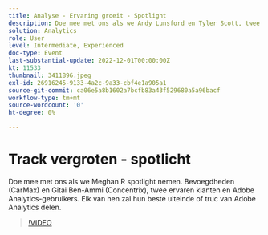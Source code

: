 ```yaml
---
title: Analyse - Ervaring groeit - Spotlight
description: Doe mee met ons als we Andy Lunsford en Tyler Scott, twee ervaren klanten en Adobe Analytics-gebruikers in de schijnwerpers zetten. Elk van hen zal hun beste uiteinde of truc van Adobe Analytics delen. Hun vergadering wordt gevolgd door de mogelijkheid om vragen live te stellen. Je wilt dit niet missen.
solution: Analytics
role: User
level: Intermediate, Experienced
doc-type: Event
last-substantial-update: 2022-12-01T00:00:00Z
kt: 11533
thumbnail: 3411896.jpeg
exl-id: 26916245-9133-4a2c-9a33-cbf4e1a905a1
source-git-commit: ca06e5a8b1602a7bcfb83a43f529680a5a96bacf
workflow-type: tm+mt
source-wordcount: '0'
ht-degree: 0%

---
```


# Track vergroten - spotlicht

Doe mee met ons als we Meghan R spotlight nemen. Bevoegdheden (CarMax) en Gitai Ben-Ammi (Concentrix), twee ervaren klanten en Adobe Analytics-gebruikers. Elk van hen zal hun beste uiteinde of truc van Adobe Analytics delen.

>[!VIDEO](https://video.tv.adobe.com/v/3411896/?quality=12&learn=on)
